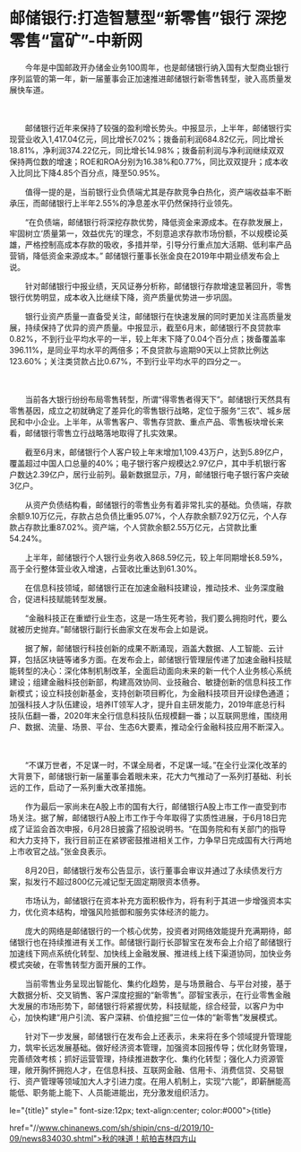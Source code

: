 # 邮储银行:打造智慧型“新零售”银行 深挖零售“富矿”-中新网

　　今年是中国邮政开办储金业务100周年，也是邮储银行纳入国有大型商业银行序列监管的第一年，新一届董事会正加速推进邮储银行新零售转型，驶入高质量发展快车道。

　　

　　邮储银行近年来保持了较强的盈利增长势头。中报显示，上半年，邮储银行实现营业收入1,417.04亿元，同比增长7.02%；拨备前利润684.82亿元，同比增长18.81%，净利润374.22亿元，同比增长14.98%；拨备前利润与净利润继续双双保持两位数的增速；ROE和ROA分别为16.38%和0.77%，同比双双提升；成本收入比同比下降4.85个百分点，降至50.95%。

　　值得一提的是，当前银行业负债端尤其是存款竞争白热化，资产端收益率不断承压，而邮储银行上半年2.55%的净息差水平仍然保持行业领先。

　　“在负债端，邮储银行将深挖存款优势，降低资金来源成本。在存款发展上，牢固树立‘质量第一，效益优先’的理念，不刻意追求存款市场份额，不以规模论英雄，严格控制高成本存款的吸收，多措并举，引导分行重点加大活期、低利率产品营销，降低资金来源成本。” 邮储银行董事长张金良在2019年中期业绩发布会上说。

　　针对邮储银行中报业绩，天风证券分析称，邮储银行存款增速显著回升，零售银行优势明显，成本收入比继续下降，资产质量优势进一步巩固。

　　银行业资产质量一直备受关注，邮储银行在快速发展的同时更加关注高质量发展，持续保持了优异的资产质量。中报显示，截至6月末，邮储银行不良贷款率0.82%，不到行业平均水平的一半，较上年末下降了0.04个百分点；拨备覆盖率396.11%，是同业平均水平的两倍多；不良贷款与逾期90天以上贷款比例达123.60%；关注类贷款占比0.67%，不到行业平均水平的四分之一。

　　

　　当前各大银行纷纷布局零售转型，所谓“得零售者得天下”。邮储银行天然具有零售基因，成立之初就确定了差异化的零售银行战略，定位于服务“三农”、城乡居民和中小企业。上半年，从零售客户、零售存贷款、重点产品、零售板块增长来看，邮储银行零售立行战略落地取得了扎实效果。

　　截至6月末，邮储银行个人客户较上年末增加1,109.43万户，达到5.89亿户，覆盖超过中国人口总量的40%；电子银行客户规模达2.97亿户，其中手机银行客户数达2.39亿户，居行业前列。最新数据显示，7月，邮储银行电子银行客户突破3亿户。

　　从资产负债结构看，邮储银行的零售业务有着非常扎实的基础。负债端，存款余额9.10万亿元，存款占总负债比重95.07%，个人存款余额7.92万亿元，个人存款占存款比重87.02%。资产端，个人贷款余额2.55万亿元，占贷款比重54.24%。

　　上半年，邮储银行个人银行业务收入868.59亿元，较上年同期增长8.59%，高于全行整体营业收入增速，占营收比重达到61.30%。

　　在信息科技领域，邮储银行正在加速金融科技建设，推动技术、业务深度融合，促进科技赋能转型发展。

　　“金融科技正在重塑行业生态，这是一场生死考验，我们要么拥抱时代，要么就被历史抛弃。”邮储银行副行长曲家文在发布会上如是说。

　　据了解，邮储银行科技创新的成果不断涌现，涵盖大数据、人工智能、云计算，包括区块链等诸多方面。在发布会上，邮储银行管理层传递了加速金融科技赋能转型的决心：深化体制机制改革，全面启动面向未来的新一代个人业务核心系统建设；组建金融科技创新部，构建高效协同、业技融合、敏捷创新的信息科技工作新模式；设立科技创新基金，支持创新项目孵化，为金融科技项目开设绿色通道；加强科技人才队伍建设，培养IT领军人才，提升自主研发能力，2019年底总行科技队伍翻一番，2020年末全行信息科技队伍规模翻一番；以互联网思维，围绕用户、数据、流量、场景、平台、生态6大要素，推动全行金融科技应用不断深入。

　　

　　“不谋万世者，不足谋一时，不谋全局者，不足谋一域。”在全行业深化改革的大背景下，邮储银行新一届董事会着眼未来，花大力气推动了一系列打基础、利长远的工作，启动了一系列重大改革措施。

　　作为最后一家尚未在A股上市的国有大行，邮储银行A股上市工作一直受到市场关注。据了解，邮储银行A股上市工作于今年取得了实质性进展，于6月18日完成了证监会首次申报，6月28日披露了招股说明书。“在国务院和有关部门的指导和大力支持下，我行目前正在紧锣密鼓推进相关工作，力争早日完成国有大行两地上市收官之战。”张金良表示。

　　8月20日，邮储银行发布公告显示，该行董事会审议并通过了永续债发行方案，拟发行不超过800亿元减记型无固定期限资本债券。

　　市场认为，邮储银行在资本补充方面积极作为，将有利于其进一步增强资本实力，优化资本结构，增强风险抵御和服务实体经济的能力。

　　庞大的网络是邮储银行的一个核心优势，投资者对网络效能提升充满期待，邮储银行也在持续推进有关工作。邮储银行副行长邵智宝在发布会上介绍了邮储银行加速线下网点系统化转型、加快线上金融发展、推进线上线下渠道协同，加快业务模式突破，在零售转型方面开展的工作。

　　当前零售业务呈现出智能化、集约化趋势，是与场景融合、与平台对接，基于大数据分析、交叉销售、客户深度挖掘的“新零售”。邵智宝表示，在行业零售金融大发展的市场形势下，邮储银行将紧握优势，科技赋能，综合经营，以客户为中心，加快构建“用户引流、客户深耕、价值挖掘”三位一体的“新零售”发展模式。

　　针对下一步发展，邮储银行在发布会上还表示，未来将在多个领域提升管理能力，筑牢长远发展基础。做好经济资本管理，加强资本回报传导；优化财务管理，完善绩效考核；抓好运营管理，持续推进数字化、集约化转型；强化人力资源管理，敞开胸怀拥抱人才，在信息科技、互联网金融、信用卡、消费信贷、交易银行、资产管理等领域加大人才引进力度。在用人机制上，实现“六能”，即薪酬能高能低、职务能上能下、人员能进能出，充分激发组织活力。

le="{title}" style=" font-size:12px; text-align:center; color:#000">{title}

href="//www.chinanews.com/sh/shipin/cns-d/2019/10-09/news834030.shtml">秋的味道！航拍吉林四方山
